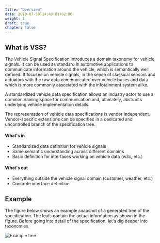 ```yaml
---
title: "Overview"
date: 2019-07-30T14:46:01+02:00
weight: 1
draft: true
chapter: false
---
```


## What is VSS?
The Vehicle Signal Specification introduces a domain taxonomy for vehicle signals.
It can be used as standard in automotive applications to communicate information
around the vehicle, which is semantically well defined. It focuses on vehicle
signals, in the sense of classical sensors and actuators with the raw data
communicated over vehicle buses and data which is more commonly associated with
the infotainment system alike.

A standardized vehicle data specification allows an industry actor to use a
common naming space for communication and, ultimately, abstracts underlying
vehicle implementation details.

The representation of vehicle data specifications is vendor independent.
Vendor-specific extensions can be specified in a dedicated and uncontrolled
branch of the specification tree.

#### What's in
* Standardized data definition for vehicle signals
* Same semantic understanding across different domains
* Basic definition for interfaces working on vehicle data (w3c, etc.)

#### What's out
* Everything outside the vehicle signal domain (customer, weather, etc.)
* Concrete interface definition

## Example
The figure below shows an example snapshot of a generated tree of the
specification. The leafs contain the actual information as shown in the figure.
Before going into detail of the specification, let's dig deeper into taxonomies.

![Example tree](/vehicle_signal_specification/images/tree.png?classes=shadow&width=60pc)
